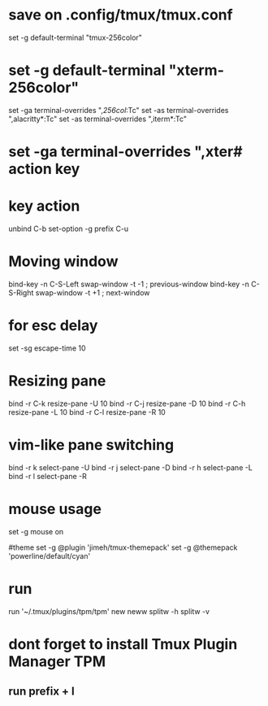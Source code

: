 # save on .config/tmux/tmux.conf
set -g default-terminal "tmux-256color"
# set -g default-terminal "xterm-256color"
set -ga terminal-overrides ",*256col*:Tc"
set -as terminal-overrides ",alacritty*:Tc"
set -as terminal-overrides ",iterm*:Tc"
# set -ga terminal-overrides ",xter# action key

# key action
unbind C-b
set-option -g prefix C-u

# Moving window
bind-key -n C-S-Left swap-window -t -1 \; previous-window
bind-key -n C-S-Right swap-window -t +1 \; next-window

# for esc delay
set -sg escape-time 10

# Resizing pane
bind -r C-k resize-pane -U 10
bind -r C-j resize-pane -D 10
bind -r C-h resize-pane -L 10
bind -r C-l resize-pane -R 10

# vim-like pane switching
bind -r k select-pane -U 
bind -r j select-pane -D 
bind -r h select-pane -L 
bind -r l select-pane -R 

# mouse usage
set -g mouse on

#theme
set -g @plugin 'jimeh/tmux-themepack'
set -g @themepack 'powerline/default/cyan'

# run 
run '~/.tmux/plugins/tpm/tpm'
new
neww
splitw -h
splitw -v
# dont forget to install Tmux Plugin Manager TPM
## run prefix + I
